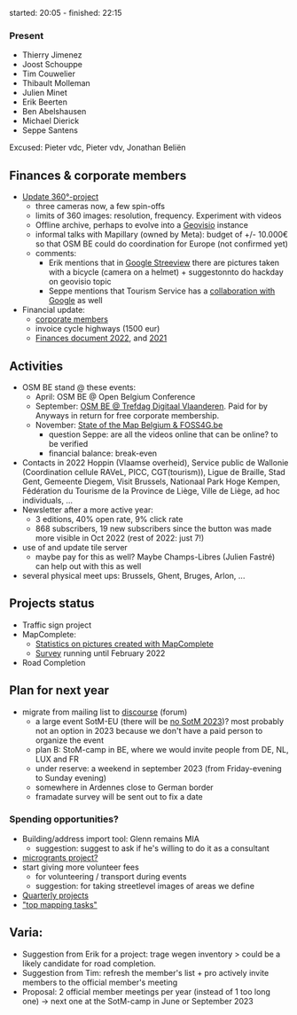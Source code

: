 started: 20:05 - finished: 22:15

### Present

- Thierry Jimenez
- Joost Schouppe
- Tim Couwelier
- Thibault Molleman
- Julien Minet
- Erik Beerten
- Ben Abelshausen
- Michael Dierick
- Seppe Santens

Excused: Pieter vdc, Pieter vdv, Jonathan Beliën

## Finances & corporate members

- [Update 360°-project](https://hackmd.io/xLSqK1uJSrO1b9Xdfm4Ykw?view)
    - three cameras now, a few spin-offs
    - limits of 360 images: resolution, frequency. Experiment with videos
    - Offline archive, perhaps to evolve into a [Geovisio](https://github.com/osmbe/community_planning/issues/40) instance
    - informal talks with Mapillary (owned by Meta): budget of +/- 10.000€ so that OSM BE could do coordination for Europe (not confirmed yet)
    - comments: 
        - Erik mentions that in [Google Streeview](https://www.google.be/maps/@51.0628187,5.3869521,3a,75y,8.16h,88.07t/data=!3m7!1e1!3m5!1sAF1QipPVNE6A4_z_5RDVTpkvEb8-yPY3rM7P7sk_cTHe!2e10!3e11!7i5376!8i2688?hl=nl) there are pictures taken with a bicycle (camera on a helmet) + suggestonnto do hackday on geovisio topic
        - Seppe mentions that Tourism Service has a [collaboration with Google](https://www.youtube.com/watch?v=LqZVczwBDGY&ab_channel=SommeTourisme%3AAgencedeD%C3%A9veloppementetdeR%C3%A9servationtouristiquedelaSomme) as well
- Financial update: 
    - [corporate members](https://github.com/osmbe/working-group-bylaws/tree/master/corporate-members)
    - invoice cycle highways (1500 eur)
    - [Finances document 2022](https://github.com/osmbe/working-group-bylaws/blob/master/financial/2022.md), and [2021](https://github.com/osmbe/working-group-bylaws/blob/master/financial/2021.md)

## Activities

- OSM BE stand @ these events:
   - April: OSM BE @ Open Belgium Conference
   - September: [OSM BE @ Trefdag Digitaal Vlaanderen](https://hackmd.io/_zXEeOfsTfSE7dB5g_3UpQ). Paid for by Anyways in return for free corporate membership.
    - November: [State of the Map Belgium & FOSS4G.be](https://hackmd.io/NEXU7TRqQw6Ysi7WkbMqiA?view)
        - question Seppe: are all the videos online that can be online? to be verified
        - financial balance: break-even
- Contacts in 2022
    Hoppin (Vlaamse overheid), Service public de Wallonie (Coordination cellule RAVeL, PICC, CGT(tourism)), Ligue de Braille, Stad Gent, Gemeente Diegem, Visit Brussels, Nationaal Park Hoge Kempen, Fédération du Tourisme de la Province de Liège, Ville de Liège, ad hoc individuals, ...
- Newsletter after a more active year: 
    - 3 editions, 40% open rate, 9% click rate
    - 868 subscribers, 19 new subscribers since the button was made more visible in Oct 2022 (rest of 2022: just 7!)
- use of and update tile server
    - maybe pay for this as well? Maybe Champs-Libres (Julien Fastré) can help out with this as well
- several physical meet ups: Brussels, Ghent, Bruges, Arlon, ...

## Projects status

- Traffic sign project
- MapComplete: 
    - [Statistics on pictures created with MapComplete](https://www.openstreetmap.org/user/Pieter%20Vander%20Vennet/diary/400716) 
    - [Survey](https://framaforms.org/mapcomplete-usage-survey-1672687708) running until February 2022
- Road Completion

## Plan for next year

- migrate from mailing list to [discourse](https://community.openstreetmap.org/c/communities/be/61/l/latest) (forum)
    - a large event SotM-EU (there will be [no SotM 2023](https://blog.openstreetmap.org/2022/10/17/announcement-decision-on-international-state-of-the-map-2023-and-2024/))? most probably not an option in 2023
because we don't have a paid person to organize the event
    - plan B: StoM-camp in BE, where we would invite people from DE, NL, LUX and FR
    - under reserve: a weekend in september 2023 (from Friday-evening to Sunday evening)
    - somewhere in Ardennes close to German border
    - framadate survey will be sent out to fix a date

### Spending opportunities?

- Building/address import tool: Glenn remains MIA
    - suggestion: suggest to ask if he's willing to do it as a consultant
- [microgrants project?](https://github.com/osmbe/community_planning/issues/43)
- start giving more volunteer fees
    - for volunteering / transport during events
    - suggestion: for taking streetlevel images of areas we define
- [Quarterly projects](https://github.com/osmbe/community_planning/issues/44)
- ["top mapping tasks"](https://github.com/osmbe/community_planning/issues/42)

## Varia:

* Suggestion from Erik for a project: trage wegen inventory > could be a likely candidate for road completion. 
* Suggestion from Tim: refresh the member's list + pro actively invite members to the official member's meeting
* Proposal: 2 official member meetings per year (instead of 1 too long one) -> next one at the SotM-camp in June or September 2023
